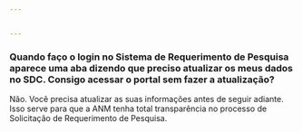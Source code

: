 ```yaml
---


---
```


<h3 id="quando-faço-o-login-no-sistema-de-requerimento-de-pesquisa-aparece-uma-aba-dizendo-que-preciso-atualizar-os-meus-dados-no-sdc.-consigo-acessar-o-portal-sem-fazer-a-atualização">Quando faço o login no Sistema de Requerimento de Pesquisa aparece uma aba dizendo que preciso atualizar os meus dados no SDC. Consigo acessar o portal sem fazer a atualização?</h3>
<p>Não. Você precisa atualizar as suas informações antes de seguir adiante. Isso serve para que a ANM tenha total transparência no processo de Solicitação de Requerimento de Pesquisa.</p>
<p><strong><img src="https://lh4.googleusercontent.com/j4IC61M2cxOySPcFg_xsjsp2xcd1acbp1HZYfi3jj-qDhGNz74fkPRjDcggu0oNKJIhEjeBzldBW-2e0yM1FX0FTAO5tDZs-twCowxzCJOZmDTbErq2dJZMiuL4qXpc9JQ1IbC29" alt=""></strong></p>

